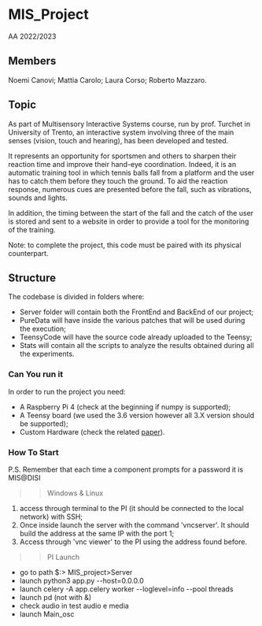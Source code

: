 # MIS_Project

AA 2022/2023

## Members

Noemi Canovi; Mattia Carolo; Laura Corso; Roberto Mazzaro.

## Topic

As part of Multisensory Interactive Systems course, run by prof. Turchet in University of Trento, an
interactive system involving three of the main senses (vision, touch and hearing), has been developed
and tested.

It represents an opportunity for sportsmen and others to sharpen their reaction time and improve their
hand-eye coordination. Indeed, it is an automatic training tool in which tennis balls fall from a platform
and the user has to catch them before they touch the ground. To aid the reaction response, numerous
cues are presented before the fall, such as vibrations, sounds and lights.

In addition, the timing between the start of the fall and the catch of the user is stored and sent to a
website in order to provide a tool for the monitoring of the training.

Note: to complete the project, this code must be paired with its physical counterpart.

## Structure

The codebase is divided in folders where:

- Server folder will contain both the FrontEnd and BackEnd of our project;
- PureData will have inside the various patches that will be used during the execution;
- TeensyCode will have the source code already uploaded to the Teensy;
- Stats will contain all the scripts to analyze the results obtained during all the experiments.

### Can You run it

In order to run the project you need:

- A Raspberry Pi 4 (check at the beginning if numpy is supported);
- A Teensy board (we used the 3.6 version however all 3.X version should be supported);
- Custom Hardware (check the related [paper](MultisensoryReport.pdf)).

### How To Start

P.S. Remember that each time a component prompts for a password it is 
MIS@DISI

>> Windows & Linux

1) access through terminal to the PI (it should be connected to the local network) with SSH;
2) Once inside launch the server with the command 'vncserver'. It should build the address at the same IP with the port 1;
3) Access through 'vnc viewer' to the PI using the address found before.

>> PI Launch

- go to path $:> MIS_project>Server
- launch python3 app.py --host=0.0.0.0
- launch celery -A app.celery worker --loglevel=info --pool threads
- launch pd (not with &)
- check audio in test audio e media
- launch Main_osc
